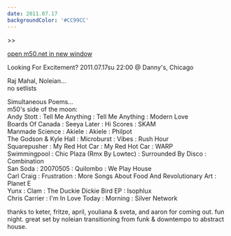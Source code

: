 ```yaml
---
date: 2011.07.17
backgroundColor: '#CC99CC'
---
```


\>>

[open m50.net in new window  
](http://m50.net/)  

Looking For Excitement? 2011.07.17su 22:00 @ Danny's, Chicago  

Raj Mahal, Noleian...  
no setlists  

Simultaneous Poems...  
m50's side of the moon:  
Andy Stott : Tell Me Anything : Tell Me Anything : Modern Love  
Boards Of Canada : Seeya Later : Hi Scores : SKAM  
Manmade Science : Akiele : Akiele : Philpot  
The Godson & Kyle Hall : Microburst : Vibes : Rush Hour  
Squarepusher : My Red Hot Car : My Red Hot Car : WARP  
Swimmingpool : Chic Plaza (Rmx By Lowtec) : Surrounded By Disco : Combination  
San Soda : 20070505 : Quilombo : We Play House  
Carl Craig : Frustration : More Songs About Food And Revolutionary Art : Planet E  
Yunx : Clam : The Duckie Dickie Bird EP : Isophlux  
Chris Carrier : I'm In Love Today : Morning : Silver Network  

thanks to keter, fritze, april, youliana & sveta, and aaron for coming out. fun night. great set by noleian transitioning from funk & downtempo to abstract house.
